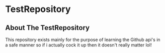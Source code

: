 # TestRepository

## About The TestRepository

This repository exists mainly for the purpose of learning the Github api's in a safe manner so if i actually cock it up then it doesn't really matter lol!
